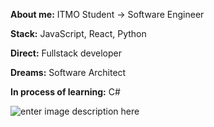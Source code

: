 **About me:** ITMO Student -> Software Engineer

**Stack:** JavaScript, React, Python

**Direct:** Fullstack developer

**Dreams:** Software Architect

**In process of learning:** C#

![enter image description here](https://www.codewars.com/users/GreinoX/badges/large)
